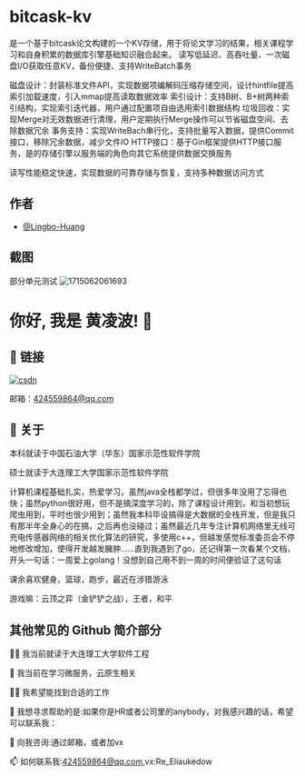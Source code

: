 
# bitcask-kv

是一个基于bitcask论文构建的一个KV存储，用于将论文学习的结果，相关课程学习和自身积累的数据库引擎基础知识融合起来。
读写低延迟、高吞吐量、一次磁盘I/O获取任意KV，备份便捷、支持WriteBatch事务

磁盘设计：封装标准文件API，实现数据项编解码压缩存储空间，设计hintfile提高索引加载速度，引入mmap提高读取数据效率
索引设计：支持B树、B+树两种索引结构，实现索引迭代器，用户通过配置项自由选用索引数据结构
垃圾回收：实现Merge对无效数据进行清理，用户定期执行Merge操作可以节省磁盘空间、去除数据冗余
事务支持：实现WriteBach串行化，支持批量写入数据，提供Commit接口，移除冗余数据，减少文件IO
HTTP接口：基于Gin框架提供HTTP接口服务，是的存储引擎以服务端的角色向其它系统提供数据交换服务

读写性能稳定快速，实现数据的可靠存储与恢复，支持多种数据访问方式


## 作者

- [@Lingbo-Huang](https://www.github.com/Lingbo-Huang)


## 截图
部分单元测试
![1715062061693](https://github.com/Lingbo-Huang/bitcask-kv/assets/59855449/b35e1b75-aef3-4861-9f39-08e1ebaa74b1)



# 你好, 我是 黄凌波! 👋


## 🔗 链接
[![csdn](https://img-home.csdnimg.cn/images/20201124032511.png)](https://blog.csdn.net/qq_16497423)

邮箱：424559864@qq.com

## 🚀 关于
本科就读于中国石油大学（华东）国家示范性软件学院

硕士就读于大连理工大学国家示范性软件学院

计算机课程基础扎实，热爱学习，虽然java全栈都学过，但很多年没用了忘得也快；虽然python很好用，但不是搞深度学习的，除了课程设计用到，和当初想玩爬虫用到，平时也很少用到；虽然我本科毕设搞得是大数据的全栈开发，但是我只有那半年全身心的在搞，之后再也没碰过；虽然最近几年专注计算机网络里无线可充电传感器网络的相关优化算法的研究，多使用c++，但越发感觉标准委员会不停地修改增加，使得开发越发臃肿......直到我遇到了go，还记得第一次看某个文档，开头一句话：一周爱上golang！没想到自己用不到一周的时间便验证了这句话

课余喜欢健身，篮球，跑步，最近在涉猎游泳

游戏嘛：云顶之弈（金铲铲之战），王者，和平

## 其他常见的 Github 简介部分
👩‍💻 我当前就读于大连理工大学软件工程

🧠 我当前在学习微服务，云原生相关

👯‍♀️ 我希望能找到合适的工作

🤔 我想寻求帮助的是:如果你是HR或者公司里的anybody，对我感兴趣的话，希望可以联系我：

💬 向我咨询:通过邮箱，或者加vx

📫 如何联系我:424559864@qq.com,vx:Re_Eliaukedow
